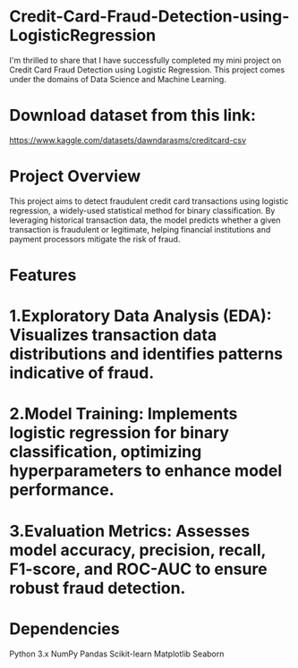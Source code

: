 # Credit-Card-Fraud-Detection-using-LogisticRegression
I'm thrilled to share that I have successfully completed my mini project on Credit Card Fraud Detection using Logistic Regression. This project comes under the domains of Data Science and Machine Learning.

# Download dataset from this link:
https://www.kaggle.com/datasets/dawndarasms/creditcard-csv

# Project Overview
This project aims to detect fraudulent credit card transactions using logistic regression, a widely-used statistical method for binary classification. By leveraging historical transaction data, the model predicts whether a given transaction is fraudulent or legitimate, helping financial institutions and payment processors mitigate the risk of fraud.

# Features
# 1.Exploratory Data Analysis (EDA): Visualizes transaction data distributions and identifies patterns indicative of fraud.
# 2.Model Training: Implements logistic regression for binary classification, optimizing hyperparameters to enhance model performance.
# 3.Evaluation Metrics: Assesses model accuracy, precision, recall, F1-score, and ROC-AUC to ensure robust fraud detection.

# Dependencies
Python 3.x
NumPy
Pandas
Scikit-learn
Matplotlib
Seaborn
